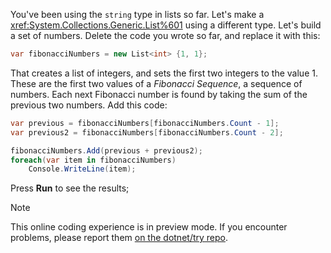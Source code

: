 You've been using the `string` type in lists so far. Let's make a <xref:System.Collections.Generic.List%601> using a different type. Let's build a set of numbers. Delete the code you wrote so far, and replace it with this:

```csharp
var fibonacciNumbers = new List<int> {1, 1};
```

That creates a list of integers, and sets the first two integers to the value 1. These are the first two values of a *Fibonacci Sequence*, a sequence of numbers. Each next Fibonacci number is found by taking the sum of the previous two numbers. Add this code:

```csharp
var previous = fibonacciNumbers[fibonacciNumbers.Count - 1];
var previous2 = fibonacciNumbers[fibonacciNumbers.Count - 2];

fibonacciNumbers.Add(previous + previous2);
foreach(var item in fibonacciNumbers)
    Console.WriteLine(item);
```

Press **Run** to see the results;

> [!NOTE]
> This online coding experience is in preview mode. If you encounter problems, please report them [on the dotnet/try repo](https://github.com/dotnet/try/issues).